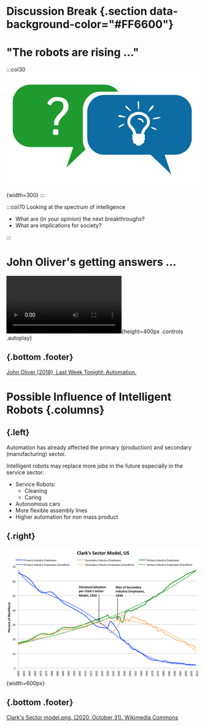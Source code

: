 # Discussion Break  {.section data-background-color="#FF6600"}

# "The robots are rising ..."

:::col30
![](../data/Discussion.png){width=300}
:::

:::col70
Looking at the spectrum of intelligence 

- What are (in your opinion) the next breakthroughs? 
- What are implications for society?

:::

# John Oliver's getting answers ...

![](../data/01/oliver_interview_robots.mp4){height=400px .controls .autoplay}

## {.bottom .footer}

[John Oliver (2018), Last Week Tonight: Automation.](https://www.youtube.com/watch?v=_h1ooyyFkF0)

# Possible Influence of Intelligent Robots {.columns}

## {.left}

Automation has already affected the primary (production) and secondary (manufacturing) sector.

Intelligent robots may replace more jobs in the future especially in the service sector:

* Service Robots:
	* Cleaning
	* Caring
* Autonomous cars
* More flexible assembly lines
* Higher automation for non mass product

## {.right}

![Clark's Sector model for industry sectors in the US economy from 1850 to 2009](../data/01/Clark's_Sector_model.png){width=600px}

## {.bottom .footer}

[Clark's Sector model.png. (2020, October 31). Wikimedia Commons](https://commons.wikimedia.org/w/index.php?title=File:Clark%27s_Sector_model.png&oldid=508049811)
